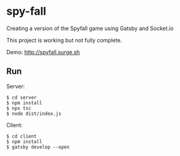 # spy-fall
Creating a version of the Spyfall game using Gatsby and Socket.io

This project is working but not fully complete.

Demo: http://spyfall.surge.sh

## Run

Server:

    $ cd server
    $ npm install
    $ npx tsc
    $ node dist/index.js

Client:

    $ cd client
    $ npm install
    $ gatsby develop --open
